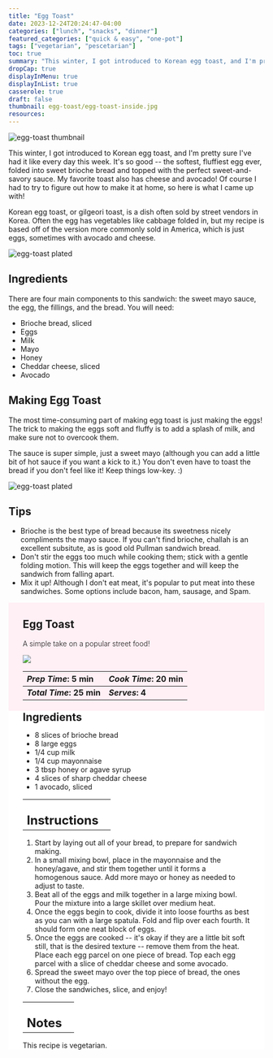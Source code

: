 ```yaml
---
title: "Egg Toast"
date: 2023-12-24T20:24:47-04:00
categories: ["lunch", "snacks", "dinner"]
featured_categories: ["quick & easy", "one-pot"]
tags: ["vegetarian", "pescetarian"]
toc: true
summary: "This winter, I got introduced to Korean egg toast, and I'm pretty sure I've had it like every day this week. It's so good -- the softest, fluffiest egg ever, folded into sweet brioche bread and topped with the perfect sweet-and-savory sauce. My favorite toast also has cheese and avocado! Of course I had to try to figure out how to make it at home, so here is what I came up with!"
dropCap: true
displayInMenu: true
displayInList: true
casserole: true
draft: false
thumbnail: egg-toast/egg-toast-inside.jpg
resources:
---
```


![egg-toast thumbnail](../../egg-toast/egg-toast-stacked.jpg)

This winter, I got introduced to Korean egg toast, and I'm pretty sure I've had it like every day this week. It's so good -- the softest, fluffiest egg ever, folded into sweet brioche bread and topped with the perfect sweet-and-savory sauce. My favorite toast also has cheese and avocado! Of course I had to try to figure out how to make it at home, so here is what I came up with!

Korean egg toast, or gilgeori toast, is a dish often sold by street vendors in Korea. Often the egg has vegetables like cabbage folded in, but my recipe is based off of the version more commonly sold in America, which is just eggs, sometimes with avocado and cheese.

![egg-toast plated](../../egg-toast/egg-toast-uncut.jpg)

## Ingredients

There are four main components to this sandwich: the sweet mayo sauce, the egg, the fillings, and the bread. You will need:

- Brioche bread, sliced
- Eggs
- Milk
- Mayo
- Honey
- Cheddar cheese, sliced
- Avocado

## Making Egg Toast

The most time-consuming part of making egg toast is just making the eggs! The trick to making the eggs soft and fluffy is to add a splash of milk, and make sure not to overcook them. 

The sauce is super simple, just a sweet mayo (although you can add a little bit of hot sauce if you want a kick to it.) You don't even have to toast the bread if you don't feel like it! Keep things low-key. :)

![egg-toast plated](../../egg-toast/egg-toast-inside.jpg)

## Tips

- Brioche is the best type of bread because its sweetness nicely compliments the mayo sauce. If you can't find brioche, challah is an excellent subsitute, as is good old Pullman sandwich bread.
- Don't stir the eggs too much while cooking them; stick with a gentle folding motion. This will keep the eggs together and will keep the sandwich from falling apart. 
- Mix it up! Although I don't eat meat, it's popular to put meat into these sandwiches. Some options include bacon, ham, sausage, and Spam. 

<div style = "background-color: lavenderblush;"  id = "recipe"> 
<div style = "background-color:lavenderblush; padding-left:2em; margin-top:0; margin-bottom:0;">

<div style="display:grid; align-items:start; justify-content:space-between; padding-right:2em" class="grid-cols-2 gap-2 md:gap-4 lg:gap-8 xl:gap-12"><div class = "mb-8"><h2>Egg Toast</h2><p style = "font-weight: 300;">A simple take on a popular street food!</p></div><img src="../../egg-toast/egg-toast-stacked.jpg" class="w-full h-auto mx-auto"/></div>

| _Prep Time_: 5 min  | _Cook Time_: 20 min  |
| :--- | :--- |
| **_Total Time_: 25 min** | **_Serves_: 4**  |

</div>
<div style="background-color: white; padding-left:2em; padding-right:2em; border-width:3px; border-color:lavenderblush; margin-top:0;">
 <div><h2 style = "margin-top:1em; margin-bottom:0;" >Ingredients</h2></div>
 
- 8 slices of brioche bread
- 8 large eggs
- 1/4 cup milk
- 1/4 cup mayonnaise
- 3 tbsp honey or agave syrup
- 4 slices of sharp cheddar cheese
- 1 avocado, sliced

|   |    |
| :--- | :--- |
| <div><h2 style = "margin-top:1em; margin-bottom:0;" >Instructions</h2></div>|   |

1. Start by laying out all of your bread, to prepare for sandwich making.
2. In a small mixing bowl, place in the mayonnaise and the honey/agave, and stir them together until it forms a homogenous sauce. Add more mayo or honey as needed to adjust to taste.
3. Beat all of the eggs and milk together in a large mixing bowl. Pour the mixture into a large skillet over medium heat. 
4. Once the eggs begin to cook, divide it into loose fourths as best as you can with a large spatula. Fold and flip over each fourth. It should form one neat block of eggs. 
5. Once the eggs are cooked -- it's okay if they are a little bit soft still, that is the desired texture -- remove them from the heat. Place each egg parcel on one piece of bread. Top each egg parcel with a slice of cheddar cheese and some avocado.
6. Spread the sweet mayo over the top piece of bread, the ones without the egg. 
7. Close the sandwiches, slice, and enjoy!

|   |    |
| :--- | :--- |
| <div><h2 style = "margin-top:1em; margin-bottom:0;" >Notes</h2></div>|   |

This recipe is vegetarian.

</div>
</div>